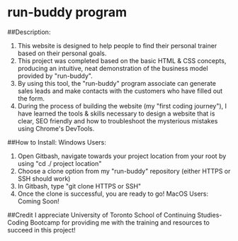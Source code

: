 # run-buddy program

##Description:
1. This website is designed to help people to find their personal trainer based on their personal goals. 
2. This project was completed based on the basic HTML & CSS concepts, producing an intuitive, neat demonstration of the business model provided by "run-buddy".
3. By using this tool, the "run-buddy" program associate can generate sales leads and make contacts with the customers who have filled out the form.
4. During the process of building the website (my "first coding journey"), I have learned the tools & skills necessary to design a website that is clear, SEO friendly and how to troubleshoot the mysterious mistakes using Chrome's DevTools.

##How to Install:
Windows Users: 
1. Open Gitbash, navigate towards your project location from your root by using "cd ./ project location"
2. Choose a clone option from my "run-buddy" repository (either HTTPS or SSH should work)
3. In Gitbash, type "git clone HTTPS or SSH"
4. Once the clone is successful, you are ready to go!
MacOS Users:
Coming Soon!

##Credit
I appreciate University of Toronto School of Continuing Studies-Coding Bootcamp for providing me with the training and resources to succeed in this project!

